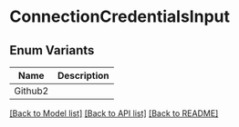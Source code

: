 # ConnectionCredentialsInput

## Enum Variants

| Name | Description |
|---- | -----|
| Github2 |  |

[[Back to Model list]](../README.md#documentation-for-models) [[Back to API list]](../README.md#documentation-for-api-endpoints) [[Back to README]](../README.md)


